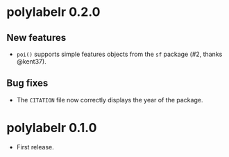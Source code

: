 # polylabelr 0.2.0

## New features

* `poi()` supports simple features objects from the `sf` package (#2, thanks @kent37).

## Bug fixes

* The `CITATION` file now correctly displays the year of the package.

# polylabelr 0.1.0

* First release.
